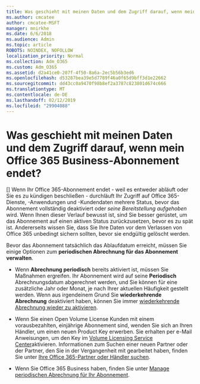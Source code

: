 ```yaml
---
title: Was geschieht mit meinen Daten und dem Zugriff darauf, wenn mein Office 365 Business-Abonnement endet?
ms.author: cmcatee
author: cmcatee-MSFT
manager: mnirkhe
ms.date: 6/6/2018
ms.audience: Admin
ms.topic: article
ROBOTS: NOINDEX, NOFOLLOW
localization_priority: Normal
ms.collection: Adm_O365
ms.custom: Adm_O365
ms.assetid: d2a41ce0-207f-4f50-8a6a-2ec5b56b3ed6
ms.openlocfilehash: d53287bea39e5d7789f46a0f65d9bff3d1e22662
ms.sourcegitcommit: dd43cc0a9470f98b8ef2a3787c823801d674c666
ms.translationtype: MT
ms.contentlocale: de-DE
ms.lasthandoff: 02/12/2019
ms.locfileid: "29904088"
---
```

# <a name="what-happens-to-my-data-and-access-when-my-office-365-for-business-subscription-ends"></a>Was geschieht mit meinen Daten und dem Zugriff darauf, wenn mein Office 365 Business-Abonnement endet?

[] Wenn Ihr Office 365-Abonnement endet - weil es entweder abläuft oder Sie es zu kündigen beschließen - durchläuft Ihr Zugriff auf Office 365-Dienste, -Anwendungen und -Kundendaten mehrere Status, bevor das Abonnement vollständig deaktiviert oder  *seine Bereitstellung aufgehoben*  wird. Wenn Ihnen dieser Verlauf bewusst ist, sind Sie besser gerüstet, um das Abonnement auf einen aktiven Status zurückzusetzen, bevor es zu spät ist. Andererseits wissen Sie, dass Sie Ihre Daten vor dem Verlassen von Office 365 unbedingt sichern sollten, bevor sie endgültig gelöscht werden. 
  
Bevor das Abonnement tatsächlich das Ablaufdatum erreicht, müssen Sie einige Optionen zum **periodischen Abrechnung für das Abonnement verwalten**. 
  
- Wenn **Abrechnung periodisch** bereits aktiviert ist, müssen Sie Maßnahmen ergreifen. Ihr Abonnement wird auf seine **Periodisch** Abrechnungsdatum abgerechnet werden, und Sie können für eine zusätzliche Jahr oder Monat, je nach Ihrer aktuellen Häufigkeit gestellt werden. Wenn aus irgendeinem Grund Sie **wiederkehrende Abrechnung** deaktiviert haben, können Sie immer [wiederkehrende Abrechnung wieder zu aktivieren](https://support.office.com/article/8d83b530-f4ca-47f6-a666-e5791cbacc7e).
    
- Wenn Sie einen Open Volume License Kunden mit einem vorausbezahlten, einjährige Abonnement sind, wenden Sie sich an Ihren Händler, um einen neuen Product Key erwerben. Sie erhalten per e-Mail Anweisungen, um den Key im [Volume Licensing Service Center](https://go.microsoft.com/fwlink/p/?LinkID=282016)aktivieren. Informationen zum Suchen einer neuen Partner oder der Partner, den Sie in der Vergangenheit mit gearbeitet haben, finden Sie unter [Ihre Office 365-Partner oder Händler suchen](https://support.office.com/article/b6c18a9b-2aed-4c84-9d75-af709160258c).
    
- Wenn Sie Office 365 Business haben, finden Sie unter [Manage periodischen Abrechnung für Ihr Abonnement](https://support.office.com/article/8d83b530-f4ca-47f6-a666-e5791cbacc7e).
    

